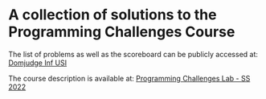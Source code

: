 # A collection of solutions to the Programming Challenges Course 

The list of problems as well as the scoreboard can be publicly accessed at: [Domjudge Inf USI](https://domjudge.inf.usi.ch/domjudge/public/problems)

The course description is available at: [Programming Challenges Lab - SS 2022](https://search.usi.ch/it/corsi/35263697/programming-challenges-lab)